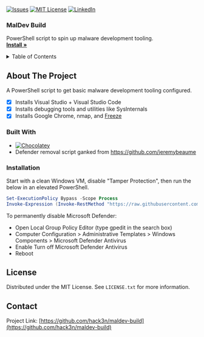 <a name="readme-top"></a>

[![Issues][issues-shield]][issues-url]
[![MIT License][license-shield]][license-url]
[![LinkedIn][linkedin-shield]][linkedin-url]

<h3>MalDev Build</h3>

<p>
  PowerShell script to spin up malware development tooling.
  <br />
  <a href="#installation"><strong>Install »</strong></a>
</p>

<!-- TABLE OF CONTENTS -->
<details>
  <summary>Table of Contents</summary>
  <ol>
    <li>
      <a href="#about-the-project">About The Project</a>
      <ul>
        <li><a href="#built-with">Built With</a></li>
      </ul>
    </li>
    <li>
      <a href="#installation">Installation</a>
    </li>
    <li><a href="#license">License</a></li>
    <li><a href="#contact">Contact</a></li>
  </ol>
</details>

<!-- ABOUT THE PROJECT -->
## About The Project

A PowerShell script to get basic malware development tooling configured.
 - [x] Installs Visual Studio + Visual Studio Code
 - [x] Installs debugging tools and utilities like SysInternals
 - [x] Installs Google Chrome, nmap, and [Freeze](https://github.com/Tylous/Freeze)

### Built With

 - [![Chocolatey][Chocolatey-img]][Chocolatey-url]
 - Defender removal script ganked from https://github.com/jeremybeaume

### Installation

Start with a clean Windows VM, disable "Tamper Protection", then run the below in an elevated PowerShell.
```powershell
Set-ExecutionPolicy Bypass -Scope Process
Invoke-Expression (Invoke-RestMethod "https://raw.githubusercontent.com/hack3n/maldev-build/main/build.ps1")
```

To permanently disable Microsoft Defender:
 - Open Local Group Policy Editor (type gpedit in the search box)
 - Computer Configuration > Administrative Templates > Windows Components > Microsoft Defender Antivirus
 - Enable Turn off Microsoft Defender Antivirus
 - Reboot

## License

Distributed under the MIT License. See `LICENSE.txt` for more information.


## Contact

Project Link: [https://github.com/hack3n/maldev-build](https://github.com/hack3n/maldev-build)


<!-- MARKDOWN LINKS & IMAGES -->
<!-- https://www.markdownguide.org/basic-syntax/#reference-style-links -->
[issues-shield]: https://img.shields.io/github/issues/hack3n/maldev-build.svg?style=for-the-badge
[issues-url]: https://github.com/hack3n/maldev-build/issues
[license-shield]: https://img.shields.io/github/license/hack3n/maldev-build.svg?style=for-the-badge
[license-url]: https://github.com/hack3n/maldev-build/blob/main/LICENSE.txt
[linkedin-shield]: https://img.shields.io/badge/-LinkedIn-black.svg?style=for-the-badge&logo=linkedin&colorB=555
[linkedin-url]: https://linkedin.com/in/liam-o-brien-017aa6178/
[Chocolatey-img]: https://chocolatey.org/
[Chocolatey-url]: https://img.shields.io/badge/Chocolatey-black.svg?style=for-the-badge&logo=chocolatey&logoColor=white
